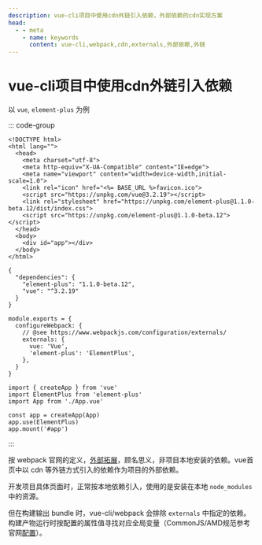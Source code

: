 ```yaml
---
description: vue-cli项目中使用cdn外链引入依赖，外部依赖的cdn实现方案
head:
  - - meta
    - name: keywords
      content: vue-cli,webpack,cdn,externals,外部依赖,外链
---
```


# vue-cli项目中使用cdn外链引入依赖

以 `vue`, `element-plus` 为例

::: code-group

```html{8-10} [index.html]
<!DOCTYPE html>
<html lang="">
  <head>
    <meta charset="utf-8">
    <meta http-equiv="X-UA-Compatible" content="IE=edge">
    <meta name="viewport" content="width=device-width,initial-scale=1.0">
    <link rel="icon" href="<%= BASE_URL %>favicon.ico">
    <script src="https://unpkg.com/vue@3.2.19"></script>
    <link rel="stylesheet" href="https://unpkg.com/element-plus@1.1.0-beta.12/dist/index.css">
    <script src="https://unpkg.com/element-plus@1.1.0-beta.12"></script>
  </head>
  <body>
    <div id="app"></div>
  </body>
</html>

```

```json{3,4} [package.json]
{
  "dependencies": {
    "element-plus": "1.1.0-beta.12",
    "vue": "^3.2.19"
  }
}
```

```js{5,6} [vue.config.js]
module.exports = {
  configureWebpack: {
    // @see https://www.webpackjs.com/configuration/externals/
    externals: {
      vue: 'Vue',
      'element-plus': 'ElementPlus',
    },
  }
}
```

```js{1-2,6} [main.js]
import { createApp } from 'vue'
import ElementPlus from 'element-plus'
import App from './App.vue'

const app = createApp(App)
app.use(ElementPlus)
app.mount('#app')
```

:::

按 webpack 官网的定义，[外部拓展](https://www.webpackjs.com/configuration/externals/)，顾名思义，非项目本地安装的依赖。vue首页中以 cdn 等外链方式引入的依赖作为项目的外部依赖。

开发项目具体页面时，正常按本地依赖引入，使用的是安装在本地 `node_modules` 中的资源。

但在构建输出 bundle 时，vue-cli/webpack 会排除 `externals` 中指定的依赖。构建产物运行时按配置的属性值寻找对应全局变量（CommonJS/AMD规范参考官网[配置](https://www.webpackjs.com/configuration/externals/#object)）。
